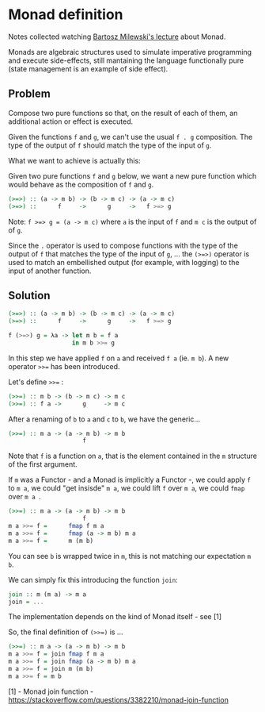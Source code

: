 # Monad definition 

Notes collected watching [Bartosz Milewski's lecture](https://www.youtube.com/watch?v=gHiyzctYqZ0) about Monad.

Monads are algebraic structures used to simulate imperative programming  and execute side-effects, still mantaining the language functionally pure (state management is an example of side effect).

## Problem

Compose two pure functions so that, on the result of each of them, an additional action or effect is executed. 

Given the functions `f` and `g`, we can't use the usual `f . g` composition. The type of the output of `f` should match the type of the input of `g`.  

What we want to achieve is actually this: 

Given two pure functions `f` and `g` below, we want a new pure function which would behave as the composition of `f` and `g`. 


```haskell
(>=>) :: (a -> m b) -> (b -> m c) -> (a -> m c)
(>=>) ::      f     ->      g     ->   f >=> g     
```
Note: `f >=> g = (a -> m c)` where `a` is the input of `f` and `m c` is the output of of `g`. 


Since the `.` operator is used to compose functions with the type of the output of `f` that matches the type of the input
of `g`, ...
the `(>=>)` operator is used to match an embellished output (for example, with logging) to the input of another function. 

## Solution

```haskell
(>=>) :: (a -> m b) -> (b -> m c) -> (a -> m c)
(>=>) ::      f     ->      g     ->   f >=> g     

f (>=>) g = λa -> let m b = f a 
                  in m b >>= g
```

In this step we have applied `f` on `a` and received `f a` (ie. `m b`). A new operator `>>=` has been introduced.

Let's define `>>=` :

```haskell
(>>=) :: m b -> (b -> m c) -> m c
(>>=) :: f a ->      g     -> m c
```

After a renaming of `b` to `a` and `c` to `b`, we have the generic...

```haskell
(>>=) :: m a -> (a -> m b) -> m b
                     f  
```

Note that `f` is a function on `a`, that is the element contained in the `m` structure of the first argument.

If `m` was a Functor - and a Monad is implicitly a Functor -, we could apply `f` to `m a`, we could "get insisde" `m a`, we could lift `f` over `m a`, we could `fmap` over `m a `.

```haskell
(>>=) :: m a -> (a -> m b) -> m b
                     f  
m a >>= f =      fmap f m a
m a >>= f =      fmap (a -> m b) m a
m a >>= f =      m (m b)
``` 
You can see `b` is wrapped twice in `m`, this is not matching our expectation `m b`. 

We can simply fix this introducing the function `join`:

```haskell
join :: m (m a) -> m a 
join = ...
```
The implementation depends on the kind of Monad itself - see [1]

So, the final definition of `(>>=)` is ...

```haskell
(>>=) :: m a -> (a -> m b) -> m b
m a >>= f = join fmap f m a
m a >>= f = join fmap (a -> m b) m a
m a >>= f = join m (m b)
m a >>= f = m b
```

[1] - Monad join function - https://stackoverflow.com/questions/3382210/monad-join-function
